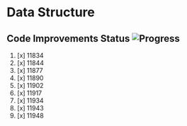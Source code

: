 # Data Structure

## Code Improvements Status ![Progress](http://progressed.io/bar/100)

1. [x] 11834
2. [x] 11844
3. [x] 11877
4. [x] 11890
5. [x] 11902
6. [x] 11917
7. [x] 11934
8. [x] 11943
9. [x] 11948
